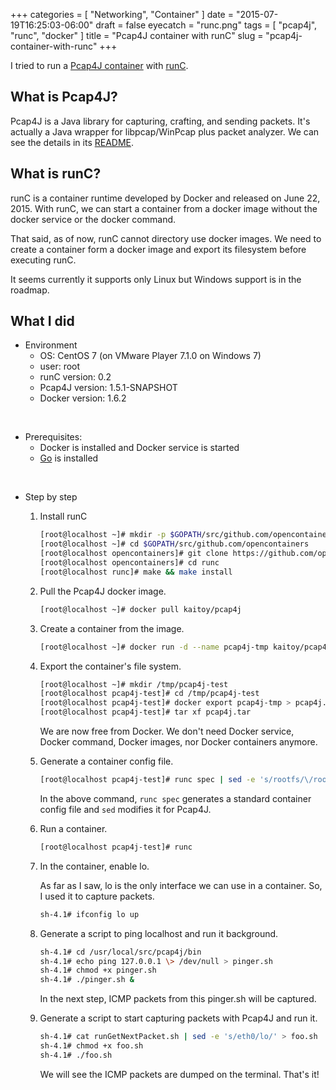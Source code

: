 +++
categories = [ "Networking", "Container" ]
date = "2015-07-19T16:25:03-06:00"
draft = false
eyecatch = "runc.png"
tags = [ "pcap4j", "runc", "docker" ]
title = "Pcap4J container with runC"
slug = "pcap4j-container-with-runc"
+++

I tried to run a [Pcap4J container](https://registry.hub.docker.com/u/kaitoy/pcap4j/) with [runC](https://runc.io/).

## What is Pcap4J?
Pcap4J is a Java library for capturing, crafting, and sending packets.
It's actually a Java wrapper for libpcap/WinPcap plus packet analyzer.
We can see the details in its [README](https://github.com/kaitoy/pcap4j).

## What is runC?
runC is a container runtime developed by Docker and released on June 22, 2015.
With runC, we can start a container from a docker image without the docker service or the docker command.

That said, as of now, runC cannot directory use docker images.
We need to create a container form a docker image and export its filesystem before executing runC.

It seems currently it supports only Linux but Windows support is in the roadmap.

## What I did
* Environment
    * OS: CentOS 7 (on VMware Player 7.1.0 on Windows 7)
    * user: root
    * runC version: 0.2
    * Pcap4J version: 1.5.1-SNAPSHOT
    * Docker version: 1.6.2

<br>

* Prerequisites:
    * Docker is installed and Docker service is started
    * [Go](https://golang.org/) is installed

<br>

* Step by step
    1. Install runC

        ```sh
        [root@localhost ~]# mkdir -p $GOPATH/src/github.com/opencontainers
        [root@localhost ~]# cd $GOPATH/src/github.com/opencontainers
        [root@localhost opencontainers]# git clone https://github.com/opencontainers/runc
        [root@localhost opencontainers]# cd runc
        [root@localhost runc]# make && make install
        ```

    2. Pull the Pcap4J docker image.

        ```sh
        [root@localhost ~]# docker pull kaitoy/pcap4j
        ```

    3. Create a container from the image.

        ```sh
        [root@localhost ~]# docker run -d --name pcap4j-tmp kaitoy/pcap4j:latest /bin/bash
        ```

    4. Export the container's file system.

        ```sh
        [root@localhost ~]# mkdir /tmp/pcap4j-test
        [root@localhost pcap4j-test]# cd /tmp/pcap4j-test
        [root@localhost pcap4j-test]# docker export pcap4j-tmp > pcap4j.tar
        [root@localhost pcap4j-test]# tar xf pcap4j.tar
        ```

        We are now free from Docker. We don't need Docker service, Docker command, Docker images, nor Docker containers anymore.

    5. Generate a container config file.

        ```sh
        [root@localhost pcap4j-test]# runc spec | sed -e 's/rootfs/\/root\/Desktop\/pcap4j-container/' -e 's/"readonly": true/"readonly": false/' -e 's/"NET_BIND_SERVICE"/"NET_BIND_SERVICE","NET_ADMIN","NET_RAW"/' > config.json
        ```

        In the above command, `runc spec` generates a standard container config file and `sed` modifies it for Pcap4J.

    6. Run a container.

        ```sh
        [root@localhost pcap4j-test]# runc
        ```

    7. In the container, enable lo.

        As far as I saw, lo is the only interface we can use in a container.
        So, I used it to capture packets.

        ```sh
        sh-4.1# ifconfig lo up
        ```

    8. Generate a script to ping localhost and run it background.

        ```sh
        sh-4.1# cd /usr/local/src/pcap4j/bin
        sh-4.1# echo ping 127.0.0.1 \> /dev/null > pinger.sh
        sh-4.1# chmod +x pinger.sh
        sh-4.1# ./pinger.sh &
        ```

        In the next step, ICMP packets from this pinger.sh will be captured.

    9. Generate a script to start capturing packets with Pcap4J and run it.

        ```sh
        sh-4.1# cat runGetNextPacket.sh | sed -e 's/eth0/lo/' > foo.sh
        sh-4.1# chmod +x foo.sh
        sh-4.1# ./foo.sh
        ```

        We will see the ICMP packets are dumped on the terminal. That's it!
